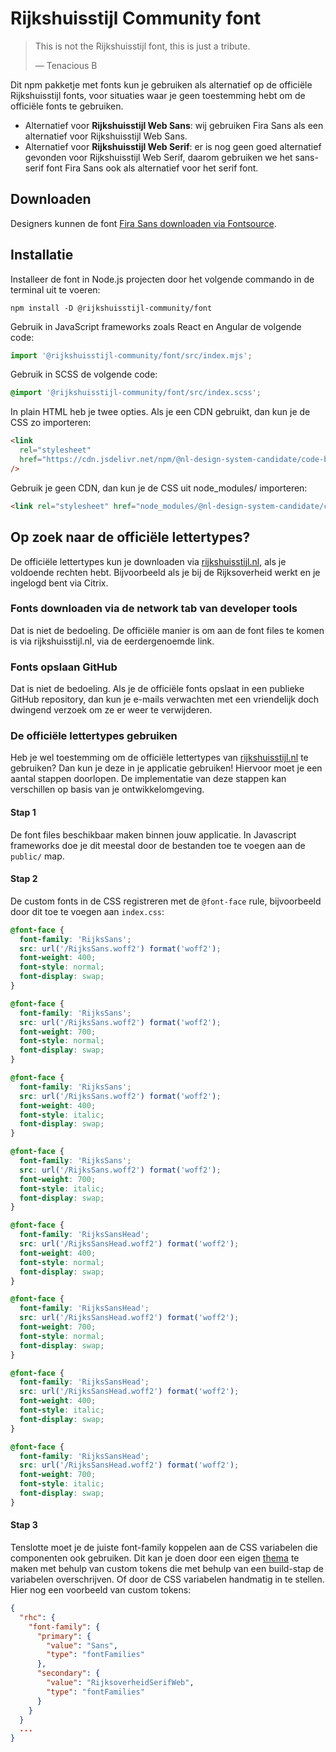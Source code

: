 <!-- @license CC0-1.0 -->

<!-- markdownlint-disable MD033 -->

# Rijkshuisstijl Community font

> <span lang="en">This is not the Rijkshuisstijl font, this is just a tribute.</span>
>
> — Tenacious B

Dit npm pakketje met fonts kun je gebruiken als alternatief op de officiële Rijkshuisstijl fonts, voor situaties waar je geen toestemming hebt om de officiële fonts te gebruiken.

- Alternatief voor **Rijkshuisstijl Web Sans**: wij gebruiken Fira Sans als een alternatief voor Rijkshuisstijl Web Sans.
- Alternatief voor **Rijkshuisstijl Web Serif**: er is nog geen goed alternatief gevonden voor Rijkshuisstijl Web Serif, daarom gebruiken we het sans-serif font Fira Sans ook als alternatief voor het serif font.

## Downloaden

Designers kunnen de font [Fira Sans downloaden via Fontsource](https://fontsource.org/fonts/fira-sans).

## Installatie

Installeer de font in Node.js projecten door het volgende commando in de terminal uit te voeren:

```shell
npm install -D @rijkshuisstijl-community/font
```

Gebruik in JavaScript frameworks zoals React en Angular de volgende code:

```mjs
import '@rijkshuisstijl-community/font/src/index.mjs';
```

Gebruik in SCSS de volgende code:

```scss
@import '@rijkshuisstijl-community/font/src/index.scss';
```

In plain HTML heb je twee opties. Als je een CDN gebruikt, dan kun je de CSS zo importeren:

```html
<link
  rel="stylesheet"
  href="https://cdn.jsdelivr.net/npm/@nl-design-system-candidate/code-block-css@1/dist/code-block.css"
/>
```

Gebruik je geen CDN, dan kun je de CSS uit node_modules/ importeren:

```html
<link rel="stylesheet" href="node_modules/@nl-design-system-candidate/code-block-css/dist/code-block.css" />
```

## Op zoek naar de officiële lettertypes?

De officiële lettertypes kun je downloaden via [rijkshuisstijl.nl](https://www.rijkshuisstijl.nl/publiek/modules/product/DigitalStyleGuide/default/index.aspx?ItemId=6745), als je voldoende rechten hebt. Bijvoorbeeld als je bij de Rijksoverheid werkt en je ingelogd bent via Citrix.

### Fonts downloaden via de network tab van developer tools

Dat is niet de bedoeling. De officiële manier is om aan de font files te komen is via rijkshuisstijl.nl, via de eerdergenoemde link.

### Fonts opslaan GitHub

Dat is niet de bedoeling. Als je de officiële fonts opslaat in een publieke GitHub repository, dan kun je e-mails verwachten met een vriendelijk doch dwingend verzoek om ze er weer te verwijderen.

### De officiële lettertypes gebruiken

Heb je wel toestemming om de officiële lettertypes van [rijkshuisstijl.nl](https://www.rijkshuisstijl.nl/publiek/modules/product/DigitalStyleGuide/default/index.aspx?ItemId=6745) te gebruiken? Dan kun je deze in je applicatie gebruiken! Hiervoor moet je een aantal stappen doorlopen. De implementatie van deze stappen kan verschillen op basis van je ontwikkelomgeving.

#### Stap 1

De font files beschikbaar maken binnen jouw applicatie. In Javascript frameworks doe je dit meestal door de bestanden toe te voegen aan de `public/` map.

#### Stap 2

De custom fonts in de CSS registreren met de `@font-face` rule, bijvoorbeeld door dit toe te voegen aan `index.css`:

```css
@font-face {
  font-family: 'RijksSans';
  src: url('/RijksSans.woff2') format('woff2');
  font-weight: 400;
  font-style: normal;
  font-display: swap;
}

@font-face {
  font-family: 'RijksSans';
  src: url('/RijksSans.woff2') format('woff2');
  font-weight: 700;
  font-style: normal;
  font-display: swap;
}

@font-face {
  font-family: 'RijksSans';
  src: url('/RijksSans.woff2') format('woff2');
  font-weight: 400;
  font-style: italic;
  font-display: swap;
}

@font-face {
  font-family: 'RijksSans';
  src: url('/RijksSans.woff2') format('woff2');
  font-weight: 700;
  font-style: italic;
  font-display: swap;
}

@font-face {
  font-family: 'RijksSansHead';
  src: url('/RijksSansHead.woff2') format('woff2');
  font-weight: 400;
  font-style: normal;
  font-display: swap;
}

@font-face {
  font-family: 'RijksSansHead';
  src: url('/RijksSansHead.woff2') format('woff2');
  font-weight: 700;
  font-style: normal;
  font-display: swap;
}

@font-face {
  font-family: 'RijksSansHead';
  src: url('/RijksSansHead.woff2') format('woff2');
  font-weight: 400;
  font-style: italic;
  font-display: swap;
}

@font-face {
  font-family: 'RijksSansHead';
  src: url('/RijksSansHead.woff2') format('woff2');
  font-weight: 700;
  font-style: italic;
  font-display: swap;
}
```

#### Stap 3

Tenslotte moet je de juiste font-family koppelen aan de CSS variabelen die componenten ook gebruiken. Dit kan je doen door een eigen [thema](https://nldesignsystem.nl/handboek/developer/thema-maken) te maken met behulp van custom tokens die met behulp van een build-stap de variabelen overschrijven. Of door de CSS variabelen handmatig in te stellen. Hier nog een voorbeeld van custom tokens:

```json
{
  "rhc": {
    "font-family": {
      "primary": {
        "value": "Sans",
        "type": "fontFamilies"
      },
      "secondary": {
        "value": "RijksoverheidSerifWeb",
        "type": "fontFamilies"
      }
    }
  }
  ...
}
```
